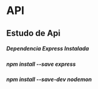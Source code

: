# API
## Estudo de Api
##### Dependencia Express Instalada
##### npm install --save express
##### npm install --save-dev nodemon
